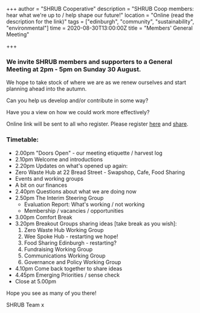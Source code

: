 +++
author = "SHRUB Cooperative"
description = "SHRUB Coop members: hear what we're up to / help shape our future!"
location = "Online (read the description for the link)"
tags = ["edinburgh", "community", "sustainability", "environmental"]
time = 2020-08-30T13:00:00Z
title = "Members' General Meeting"

+++
### We invite SHRUB members and supporters to a General Meeting at 2pm - 5pm on Sunday 30 August.

We hope to take stock of where we are as we renew ourselves and start planning ahead into the autumn.

Can you help us develop and/or contribute in some way?

Have you a view on how we could work more effectively?

Online link will be sent to all who register. Please register [here](https://www.eventbrite.co.uk/e/shrub-cooperative-members-general-meeting-where-next-2-5pm-sun-30-aug-tickets-117466819419 "eventbrite") and [share](https://www.facebook.com/events/312212776788529 "Facebook event page").

### Timetable:

* 2.00pm "Doors Open" - our meeting etiquette / harvest log
* 2.10pm Welcome and introductions
* 2.20pm Updates on what's opened up again:
* Zero Waste Hub at 22 Bread Street - Swapshop, Cafe, Food Sharing
* Events and working groups
* A bit on our finances
* 2.40pm Questions about what we are doing now
* 2.50pm The Interim Steering Group
  * Evaluation Report: What's working / not working
  * Membership / vacancies / opportunities
* 3.00pm Comfort Break
* 3.20pm Breakout Groups sharing ideas \[take break as you wish\]:
  1. Zero Waste Hub Working Group
  2. Wee Spoke Hub - restarting we hope!
  3. Food Sharing Edinburgh - restarting?
  4. Fundraising Working Group
  5. Communications Working Group
  6. Governance and Policy Working Group
* 4.10pm Come back together to share ideas
* 4.45pm Emerging Priorities / sense check
* Close at 5.00pm

Hope you see as many of you there!

SHRUB Team x